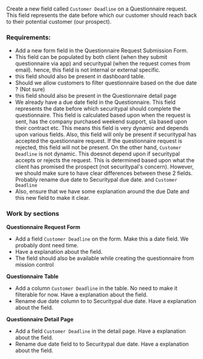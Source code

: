 
Create a new field called `Customer Deadline` on a Questionnaire request. This field represents the date before which our customer should reach back to their potential customer (our prospect). 

### Requirements:

- Add a new form field in the Questionnaire Request Submission Form.
- This field can be populated by both client (when they submit questionnaire via app) and securitypal (when the request comes from email). hence, this field is not internal or external specific.
- this field should also be present in dashboard table.
- Should we allow customers to filter questionnaire based on the due date ? (Not sure)
- this field should also be present in the Questionnaire detail page
- We already have a due date field in the Questionnaire. This field represents the date before which securitypal should complete the questionnaire. This field is calculated based upon when the request is sent, has the company purchased weekend support, sla based upon their contract etc. This means this field is very dynamic and depends upon various fields. Also, this field will only be present if securitypal has accepted the questionnaire request. If the questionnaire request is rejected, this field will not be present. On the other hand, `Customer Deadline` is not dynamic. This doesnot depend upon if securitypal accepts or rejects the request. This is determined based upon what the client has promised the prospect (not securitypal's concern).  However, we should make sure to have clear differences between these 2 fields. Probably rename due date to Securitypal due date. and `Customer Deadline`
- Also, ensure that we have some explanation around the due Date and this new field to make it clear.

### Work by sections

**Questionnaire Request Form**
- Add a field `Customer Deadline` on the form.  Make this a date field. We probably dont need time.
- Have a explanation about the field.
- The field should also be available while creating the questionnaire from mission control

**Questionnaire Table**
- Add a column `Customer Deadline` in the table.  No need to make it filterable for now. Have a explanation about the field.
- Rename due date column to to Securitypal due date. Have a explanation about the field.

**Questionnaire Detail Page**
- Add a field `Customer Deadline` in the detail page.  Have a explanation about the field.
- Rename due date field to to Securitypal due date. Have a explanation about the field.